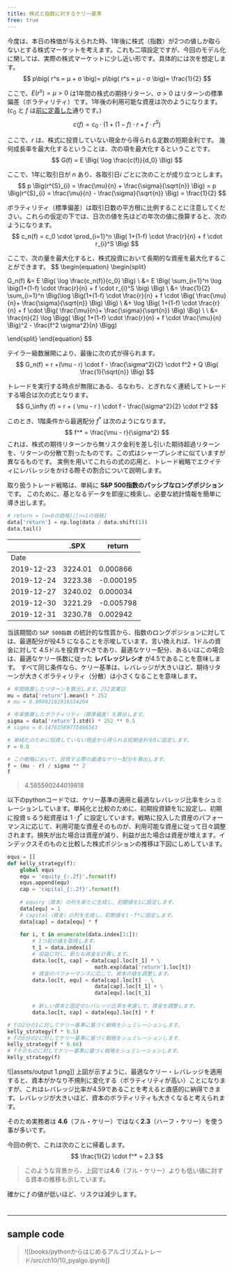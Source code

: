 ```yaml
---
title: 株式と指数に対するケリー基準
free: true
---
```

今度は、本日の株価が与えられた時、1年後に株式（指数）が2つの値しか取らないとする株式マーケットを考えます。これも二項設定ですが、今回のモデル化に関しては、実際の株式マーケットに少し近い形です。具体的には次を想定します。
$$
p\big( r^s = μ + σ \big)= p\big( r^s = μ - σ \big)= \frac{1}{2}
$$

ここで、$E\big(r^s\big)=μ>0$ は1年間の株式の期待リターン、$σ>0$ はリターンの標準偏差（ボラティリティ）です。1年後の利用可能な資産は次のようになります。($c_0$ と $f$ は[前に定義した](chap_10_1_1)通りです。)
$$
c(f) = c_0 \cdot \big(1+(1-f) \cdot r+f \cdot r^S \big)
$$

ここで、$r$ は、株式に投資していない現金から得られる定数の短期金利です。
幾何成長率を最大化するということは、次の項を最大化するということです。
$$
G(f) = E \Big( \log \frac{c(f)}{d_0} \Big)
$$

ここで、1年に取引日が $n$ あり、各取引日$i$ ごとに次のことが成り立つとします。
$$
p \Big(r^{S}_{i} = \frac{\mu}{n} + \frac{\sigma}{\sqrt{n}} \Big) =
p \Big(r^{S}_{i} = \frac{\mu}{n} - \frac{\sigma}{\sqrt{n}} \Big) =
\frac{1}{2}
$$

ボラティリティ（標準偏差）は取引日数の平方根に比例することに注意してください。これらの仮定の下では、日次の値を先ほどの年次の値に換算すると、次のようになります。
$$
c_n(f) = c_0 \cdot \prod_{i=1}^n \Big( 1+(1-f) \cdot \frac{r}{n} + f \cdot r_{i}^S \Big)
$$

ここで、次の量を最大化すると、株式投資において長期的な資産を最大化することができます。
$$
\begin{equation} 
\begin{split}

G_n(f) &= E \Big( \log \frac{c_n(f)}{c_0} \Big) \\
&= E \Big( \sum_{i=1}^n \log \big(1+(1-f) \cdot \frac{r}{n} + f \cdot r_{i}^S \big) \Big) \\
&= \frac{1}{2} \sum_{i=1}^n \Big(\log \Big(1+(1-f) \cdot \frac{r}{n} + f \cdot  \Big( \frac{\mu}{n}+ \frac{\sigma}{\sqrt{n}} \Big) \Big) \\
&+ \log \Big( 1+(1-f) \cdot \frac{r}{n} + f \cdot  \Big( \frac{\mu}{n}+ \frac{\sigma}{\sqrt{n}} \Big) \Big) \\
\\
&= \frac{n}{2} \log \Bigg( \Big( 1+(1-f) \cdot \frac{r}{n} + f \cdot \frac{\mu}{n}     \Big)^2 - \frac{f^2 \sigma^2}{n} \Bigg)

\end{split} 
\end{equation}
$$

テイラー級数展開により、最後に次の式が得られます。
$$
G_n(f) = r +(\mu - r) \cdot f - \frac{\sigma^2}{2} \cdot f^2 + Q \Big( \frac{1}{\sqrt{n}} \Big)
$$

トレードを実行する時点が無限にある、るなわち、とぎれなく連続してトレードする場合は次の式となります。
$$
G_\infty (f) = r + ( \mu - r ) \cdot f - \frac{\sigma^2}{2} \cdot f^2
$$

このとき、1階条件から最適配分 $f^*$ は次のようになります。
$$
f^* = \frac{\mu - r}{\sigma^2}
$$
これは、株式の期待リターンから無リスク金利を差し引いた期待超過リターンを、リターンの分散で割ったものです。この式はシャープレシオに似ていますが異なるものです。
実例を用いてこれらの式の応用と、トレード戦略でエクイティにレバレッジをかける際その割合について説明します。

取り扱うトレード戦略は、単純に **S&P 500指数のパッシブなロングポジション** です。
このために、基となるデータを即座に検索し、必要な統計情報を簡単に導き出します。
```python
# return = [n=0の価格]/[n=1の価格]
data['return'] = np.log(data / data.shift(1))
data.tail()
```

|            | .SPX    | return    |
| ---------- | ------- | --------- |
| Date       |         |           |
| 2019-12-23 | 3224.01 | 0.000866  |
| 2019-12-24 | 3223.38 | -0.000195 |
| 2019-12-27 | 3240.02 | 0.000034  |
| 2019-12-30 | 3221.29 | -0.005798 |
| 2019-12-31 | 3230.78 | 0.002942  |
当該期間の `S&P 500指数` の統計的な性質から、指数のロングポジションに対しては、最適配分が役4.5 になることを示唆しています。言い換えれば、1ドルの資金に対して 4.5ドルを投資すべきであり、最適なケリー配分、あるいはこの場合は、最適なケリー係数に従った **レバレッジレシオ** が4.5であることを意味します。
すべて同じ条件なら、ケリー基準は、レバレッジが大きいほど、期待リターンが大きくボラティリティ（分散）は小さくなることを意味します。
```python
# 年間換算したリターンを算出します。252営業日
mu = data['return'].mean() * 252
# mu = 0.09992181916534204

# 年率換算したボラティリティ（標準偏差）を算出します。
sigma = data['return'].std() * 252 ** 0.5
# sigma = 0.14761569775486563

# 単純化のために投資していない現金から得られる短期金利を0に設定します。
r = 0.0

# この戦略において、投資する際の最適なケリー配分を算出します。
f = (mu - r) / sigma ** 2
f
```
> 4.585590244019818

以下のpythonコードでは、ケリー基準の適用と最適なレバレッジ比率をシュミレーションしています。単純化と比較のために、初期投資額を1に設定し、初期に投資ｓるう総資産は $1 \cdot f^*$ に設定しています。戦略に投入した資産のパフォーマンスに応じて、利用可能な資産そのものが、利用可能な資産に従って日々調整されます。損失が出た場合は資産が減り、利益が出た場合は資産が増えます。インデックスそのものと比較した株式ポジションの推移は下図にしめしています。 
```python
equs = []
def kelly_strategy(f):
    global equs
    equ = 'equity_{:.2f}'.format(f)
    equs.append(equ)
    cap = 'capital_{:.2f}'.format(f)
    
    # equiry（資本）の列を新たに生成し、初期値を1に設定します。
    data[equ] = 1
    # capital（資金）の列を生成し、初期値を1・f*に設定します。
    data[cap] = data[equ] * f
    
    for i, t in enumerate(data.index[1:]):
	    # 1つ前の値を取得します。
        t_1 = data.index[i] 
        # 収益に対し、新たな資金を計算します。
        data.loc[t, cap] = data[cap].loc[t_1] * \
                            math.exp(data['return'].loc[t])
		# 資金のパフォーマンスに応じて、資本の値を調整します。                            
        data.loc[t, equ] = data[cap].loc[t] - \
                            data[cap].loc[t_1] + \
                            data[equ].loc[t_1]
                            
		# 新しい資本と固定のレバレッジ比率を考慮して、資金を調整します。
        data.loc[t, cap] = data[equ].loc[t] * f

# fの2分の1に対してケリー基準に基づく戦略をシュミレーションします。
kelly_strategy(f * 0.5)
# fの3分の2に対してケリー基準に基づく戦略をシュミレーションします。
kelly_strategy(f * 0.66)
# fそのものに対してケリー基準に基づく戦略をシュミレーションします。
kelly_strategy(f)
```

![[assets/output 1.png]]
上図が示すように、最適なケリー・レバレッジを適用すると、資本がかなり不規則に変化する（ボラティリティが高い）ことになりますが、これはレバレッジ比率が4.59であることを考えると直感的に納得できます。レバレッジが大きいほど、資本のボラティリティも大きくなると考えられます。

そのため実務者は **4.6**（フル・ケリー）ではなく**2.3**（ハーフ・ケリー）を使う事が多いです。

今回の例で、これは次のことに帰着します。
$$
\frac{1}{2} \cdot f^* = 2.3
$$
>このような背景から、上図では**4.6**（フル・ケリー）よりも低い値に対する資本の推移も示しています。

確かに $f$ の値が低いほど、リスクは減少します。

#
---
## sample code
>![[books/pythonからはじめるアルゴリズムトレード/src/ch10/10_pyalgo.ipynb]]